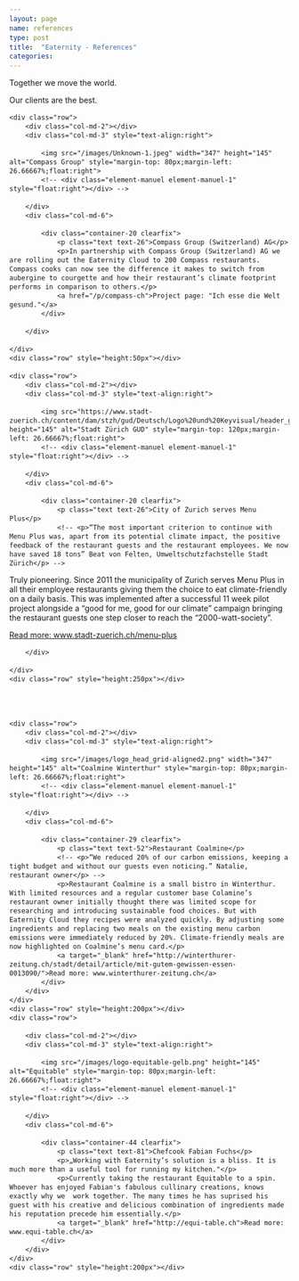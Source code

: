 ```yaml
---
layout: page
name: references
type: post
title:  "Eaternity - References"
categories: 
---
```



<div class="container-hero container-hero-4 clearfix">
	<div class="container-hero-content container-hero-content-4 clearfix">
      <p class="hero-title hero-title-5">Together we move the world.</p>
      <p class="hero-subtitle hero-subtitle-5">Our clients are the best.</p>
	</div>
</div>

<div class="container">
	
	<div class="row">
		<div class="col-md-2"></div>
		<div class="col-md-3" style="text-align:right">
			
			<img src="/images/Unknown-1.jpeg" width="347" height="145" alt="Compass Group" style="margin-top: 80px;margin-left: 26.66667%;float:right">
			<!-- <div class="element-manuel element-manuel-1" style="float:right"></div> -->

		</div>
		<div class="col-md-6">
			
			<div class="container-20 clearfix">
				<p class="text text-26">Compass Group (Switzerland) AG</p>
		        <p>In partnership with Compass Group (Switzerland) AG we are rolling out the Eaternity Cloud to 200 Compass restaurants. Compass cooks can now see the difference it makes to switch from aubergine to courgette and how their restaurant’s climate footprint performs in comparison to others.</p>
		        <a href="/p/compass-ch">Project page: "Ich esse die Welt gesund."</a>
			</div>
			
		</div>
		
	</div>
	<div class="row" style="height:50px"></div>
	
	<div class="row">
		<div class="col-md-2"></div>
		<div class="col-md-3" style="text-align:right">
			
			<img src="https://www.stadt-zuerich.ch/content/dam/stzh/gud/Deutsch/Logo%20und%20Keyvisual/header_gud_logo.png" height="145" alt="Stadt Zürich GUD" style="margin-top: 120px;margin-left: 26.66667%;float:right">
			<!-- <div class="element-manuel element-manuel-1" style="float:right"></div> -->

		</div>
		<div class="col-md-6">
			
			<div class="container-20 clearfix">
				<p class="text text-26">City of Zurich serves Menu Plus</p>
		        <!-- <p>“The most important criterion to continue with Menu Plus was, apart from its potential climate impact, the positive feedback of the restaurant guests and the restaurant employees. We now have saved 18 tons” Beat von Felten, Umweltschutzfachstelle Stadt Zürich</p> -->
<p>Truly pioneering. Since 2011 the municipality of Zurich serves Menu Plus in all their employee restaurants giving them the choice to eat climate-friendly on a daily basis. This was implemented after a successful 11 week pilot project alongside a “good for me, good for our climate” campaign bringing the restaurant guests one step closer to reach the “2000-watt-society”.</p>
		        <a target="_blank" href="https://www.stadt-zuerich.ch/menu-plus">Read more: www.stadt-zuerich.ch/menu-plus</a>
			</div>
			
		</div>
		
	</div>
	<div class="row" style="height:250px"></div>
	
	
	
	
	<div class="row">
		<div class="col-md-2"></div>
		<div class="col-md-3" style="text-align:right">
			
			<img src="/images/logo_head_grid-aligned2.png" width="347" height="145" alt="Coalmine Winterthur" style="margin-top: 80px;margin-left: 26.66667%;float:right">
			<!-- <div class="element-manuel element-manuel-1" style="float:right"></div> -->

		</div>
		<div class="col-md-6">

			<div class="container-29 clearfix">
				<p class="text text-52">Restaurant Coalmine</p>
		        <!-- <p>“We reduced 20% of our carbon emissions, keeping a tight budget and without our guests even noticing.” Natalie, restaurant owner</p> -->
		        <p>Restaurant Coalmine is a small bistro in Winterthur. With limited resources and a regular customer base Colamine’s restaurant owner initially thought there was limited scope for researching and introducing sustainable food choices. But with Eaternity Cloud they recipes were analyzed quickly. By adjusting some ingredients and replacing two meals on the existing menu carbon emissions were immediately reduced by 20%. Climate-friendly meals are now highlighted on Coalmine’s menu card.</p>
				<a target="_blank" href="http://winterthurer-zeitung.ch/stadt/detail/article/mit-gutem-gewissen-essen-0013090/">Read more: www.winterthurer-zeitung.ch</a>
			</div>
		</div>
	</div>
	<div class="row" style="height:200px"></div>
	<div class="row">
		
		<div class="col-md-2"></div>
		<div class="col-md-3" style="text-align:right">
			
			<img src="/images/logo-equitable-gelb.png" height="145" alt="Equitable" style="margin-top: 80px;margin-left: 26.66667%;float:right">
			<!-- <div class="element-manuel element-manuel-1" style="float:right"></div> -->

		</div>
		<div class="col-md-6">
	
			<div class="container-44 clearfix">
				<p class="text text-81">Chefcook Fabian Fuchs</p>
				<p>„Working with Eaternity’s solution is a bliss. It is much more than a useful tool for running my kitchen."</p>
				<p>Currently taking the restaurant Equitable to a spin. Whoever has enjoyed Fabian's fabulous cullinary creations, knows exactly why we  work together. The many times he has suprised his guest with his creative and delicious combination of ingredients made his reputation precede him essentially.</p>
				<a target="_blank" href="http://equi-table.ch">Read more: www.equi-table.ch</a>
			</div>
		</div>
	</div>
	<div class="row" style="height:200px"></div>
</div>


